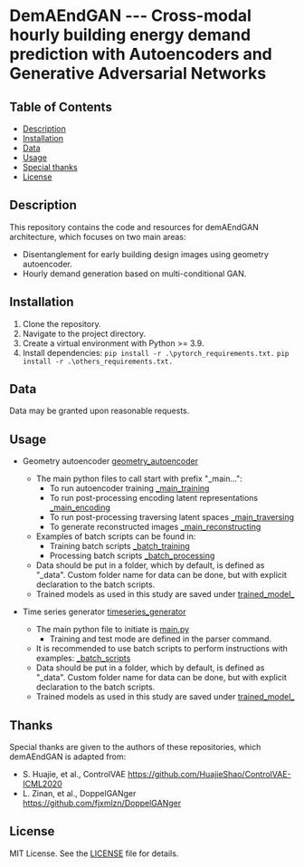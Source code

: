 # DemAEndGAN --- Cross-modal hourly building energy demand prediction with Autoencoders and Generative Adversarial Networks

## Table of Contents
- [Description](#description)
- [Installation](#installation)
- [Data](#data)
- [Usage](#usage)
- [Special thanks](#thanks)
- [License](#license)

## Description
This repository contains the code and resources for demAEndGAN architecture, which focuses on two main areas:
- Disentanglement for early building design images using geometry autoencoder.
- Hourly demand generation based on multi-conditional GAN.

## Installation
1. Clone the repository.
2. Navigate to the project directory.
3. Create a virtual environment with Python >= 3.9.
4. Install dependencies:
    ``` pip install -r .\pytorch_requirements.txt. ```
    ``` pip install -r .\others_requirements.txt. ```

## Data
Data may be granted upon reasonable requests.

## Usage    
- Geometry autoencoder [geometry_autoencoder](geometry_autoencoder)
    - The main python files to call start with prefix "_main...":
        - To run autoencoder training [_main_training](geometry_autoencoder/_main_training.py)
        - To run post-processing encoding latent representations [_main_encoding](geometry_autoencoder/_main_encoding.py)
        - To run post-processing traversing latent spaces [_main_traversing](geometry_autoencoder/_main_traversing.py)
        - To generate reconstructed images [_main_reconstructing](geometry_autoencoder/_main_reconstructing.py)
    - Examples of batch scripts can be found in:
        - Training batch scripts [_batch_training](geometry_autoencoder/_batch_training/)
        - Processing batch scripts [_batch_processing](geometry_autoencoder/_batch_processing/)
    - Data should be put in a folder, which by default, is defined as "_data". Custom folder name for data can be done, but with explicit declaration to the batch scripts.
    - Trained models as used in this study are saved under [trained_model_](geometry_autoencoder/trained_model_/)

- Time series generator [timeseries_generator](timeseries_generator)
    - The main python file to initiate is [main.py](timeseries_generator/gan/main.py)
        - Training and test mode are defined in the parser command.
    - It is recommended to use batch scripts to perform instructions with examples: [_batch_scripts](timeseries_generator/_batch_scripts/)
    - Data should be put in a folder, which by default, is defined as "_data". Custom folder name for data can be done, but with explicit declaration to the batch scripts.
    - Trained models as used in this study are saved under [trained_model_](timeseries_generator/trained_model_/)

## Thanks
Special thanks are given to the authors of these repositories, which demAEndGAN is adapted from:
- S. Huajie, et al., ControlVAE https://github.com/HuajieShao/ControlVAE-ICML2020
- L. Zinan, et al., DoppelGANger https://github.com/fjxmlzn/DoppelGANger

## License
MIT License. See the [LICENSE](LICENSE) file for details.